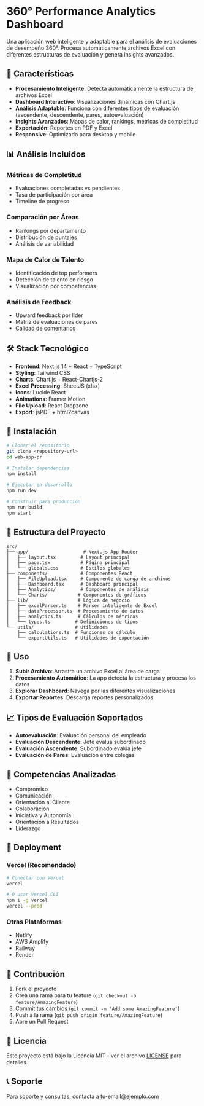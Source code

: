 # 360° Performance Analytics Dashboard

Una aplicación web inteligente y adaptable para el análisis de evaluaciones de desempeño 360°. Procesa automáticamente archivos Excel con diferentes estructuras de evaluación y genera insights avanzados.

## 🚀 Características

- **Procesamiento Inteligente**: Detecta automáticamente la estructura de archivos Excel
- **Dashboard Interactivo**: Visualizaciones dinámicas con Chart.js
- **Análisis Adaptable**: Funciona con diferentes tipos de evaluación (ascendente, descendente, pares, autoevaluación)
- **Insights Avanzados**: Mapas de calor, rankings, métricas de completitud
- **Exportación**: Reportes en PDF y Excel
- **Responsive**: Optimizado para desktop y mobile

## 📊 Análisis Incluidos

### Métricas de Completitud
- Evaluaciones completadas vs pendientes
- Tasa de participación por área
- Timeline de progreso

### Comparación por Áreas
- Rankings por departamento
- Distribución de puntajes
- Análisis de variabilidad

### Mapa de Calor de Talento
- Identificación de top performers
- Detección de talento en riesgo
- Visualización por competencias

### Análisis de Feedback
- Upward feedback por líder
- Matriz de evaluaciones de pares
- Calidad de comentarios

## 🛠️ Stack Tecnológico

- **Frontend**: Next.js 14 + React + TypeScript
- **Styling**: Tailwind CSS
- **Charts**: Chart.js + React-Chartjs-2
- **Excel Processing**: SheetJS (xlsx)
- **Icons**: Lucide React
- **Animations**: Framer Motion
- **File Upload**: React Dropzone
- **Export**: jsPDF + html2canvas

## 🚀 Instalación

```bash
# Clonar el repositorio
git clone <repository-url>
cd web-app-pr

# Instalar dependencias
npm install

# Ejecutar en desarrollo
npm run dev

# Construir para producción
npm run build
npm start
```

## 📁 Estructura del Proyecto

```
src/
├── app/                    # Next.js App Router
│   ├── layout.tsx         # Layout principal
│   ├── page.tsx           # Página principal
│   └── globals.css        # Estilos globales
├── components/            # Componentes React
│   ├── FileUpload.tsx     # Componente de carga de archivos
│   ├── Dashboard.tsx      # Dashboard principal
│   ├── Analytics/         # Componentes de análisis
│   └── Charts/           # Componentes de gráficos
├── lib/                  # Lógica de negocio
│   ├── excelParser.ts    # Parser inteligente de Excel
│   ├── dataProcessor.ts  # Procesamiento de datos
│   ├── analytics.ts      # Cálculos de métricas
│   └── types.ts         # Definiciones de tipos
└── utils/               # Utilidades
    ├── calculations.ts  # Funciones de cálculo
    └── exportUtils.ts   # Utilidades de exportación
```

## 🔧 Uso

1. **Subir Archivo**: Arrastra un archivo Excel al área de carga
2. **Procesamiento Automático**: La app detecta la estructura y procesa los datos
3. **Explorar Dashboard**: Navega por las diferentes visualizaciones
4. **Exportar Reportes**: Descarga reportes personalizados

## 📈 Tipos de Evaluación Soportados

- **Autoevaluación**: Evaluación personal del empleado
- **Evaluación Descendente**: Jefe evalúa subordinado
- **Evaluación Ascendente**: Subordinado evalúa jefe
- **Evaluación de Pares**: Evaluación entre colegas

## 🎯 Competencias Analizadas

- Compromiso
- Comunicación
- Orientación al Cliente
- Colaboración
- Iniciativa y Autonomía
- Orientación a Resultados
- Liderazgo

## 🚀 Deployment

### Vercel (Recomendado)
```bash
# Conectar con Vercel
vercel

# O usar Vercel CLI
npm i -g vercel
vercel --prod
```

### Otras Plataformas
- Netlify
- AWS Amplify
- Railway
- Render

## 🤝 Contribución

1. Fork el proyecto
2. Crea una rama para tu feature (`git checkout -b feature/AmazingFeature`)
3. Commit tus cambios (`git commit -m 'Add some AmazingFeature'`)
4. Push a la rama (`git push origin feature/AmazingFeature`)
5. Abre un Pull Request

## 📄 Licencia

Este proyecto está bajo la Licencia MIT - ver el archivo [LICENSE](LICENSE) para detalles.

## 📞 Soporte

Para soporte y consultas, contacta a [tu-email@ejemplo.com](mailto:tu-email@ejemplo.com)
